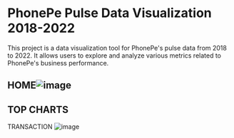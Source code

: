 # PhonePe Pulse Data Visualization 2018-2022

This project is a data visualization tool for PhonePe's pulse data from 2018 to 2022. It allows users to explore and analyze various metrics related to PhonePe's business performance.

## HOME![image](https://github.com/Tirumal024/Phonepe/assets/131777752/3773ecbc-b2e3-4e47-b985-8f8f86e52d0c)

## TOP CHARTS

TRANSACTION
![image](https://github.com/Tirumal024/Phonepe/assets/131777752/9a7f4cd7-a212-45f5-a0ff-f17b165a8cd3)

